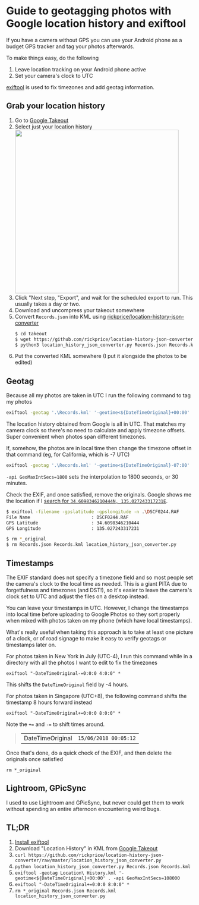 # Guide to geotagging photos with Google location history and exiftool

If you have a camera without GPS you can use your Android phone as a budget GPS tracker and tag your photos afterwards.

To make things easy, do the following

1. Leave location tracking on your Android phone active
2. Set your camera's clock to UTC

[exiftool](https://www.sno.phy.queensu.ca/~phil/exiftool/) is used to fix timezones and add geotag information.

## Grab your location history

1. Go to [Google Takeout](https://takeout.google.com/settings/takeout)
2. Select just your location history<br /><img src="https://github.com/gyng/book/assets/370496/54c47abe-0217-4a6d-9384-09bf27c64951" width="440px" />
3. Click "Next step, "Export", and wait for the scheduled export to run. This usually takes a day or two.
4. Download and uncompress your takeout somewhere
5. Convert `Records.json` into KML using [rickprice/location-history-json-converter](https://github.com/rickprice/location-history-json-converter)
   ```bash
   $ cd takeout
   $ wget https://github.com/rickprice/location-history-json-converter/raw/master/location_history_json_converter.py
   $ python3 location_history_json_converter.py Records.json Records.kml
   ```
6. Put the converted KML somewhere (I put it alongside the photos to be edited)

## Geotag

Because all my photos are taken in UTC I run the following command to tag my photos

```sh
exiftool -geotag '.\Records.kml' '-geotime<${DateTimeOriginal}+00:00' . -api GeoMaxIntSecs=1800
```

The location history obtained from Google is all in UTC. That matches my camera clock so there's no need to calculate and apply timezone offsets. Super convenient when photos span different timezones.

If, somehow, the photos are in local time then change the timezone offset in that command (eg, for California, which is -7 UTC)

```sh
exiftool -geotag '.\Records.kml' '-geotime<${DateTimeOriginal}-07:00' . -api GeoMaxIntSecs=1800
```

`-api GeoMaxIntSecs=1800` sets the interpolation to 1800 seconds, or 30 minutes.

Check the EXIF, and once satisfied, remove the originals. Google shows me the location if I [search for `34.6098346210444N, 135.027243317231E`](https://www.google.com/search?q=34.6098346210444N%2C+135.027243317231E).

```sh
$ exiftool -filename -gpslatitude -gpslongitude -n .\DSCF0244.RAF
File Name                       : DSCF0244.RAF
GPS Latitude                    : 34.6098346210444
GPS Longitude                   : 135.027243317231

$ rm *_original
$ rm Records.json Records.kml location_history_json_converter.py
```

## Timestamps

The EXIF standard does not specify a timezone field and so most people set the camera's clock to the local time as needed. This is a giant PITA due to forgetfulness and timezones (and DST!), so it's easier to leave the camera's clock set to UTC and adjust the files on a desktop instead.

You can leave your timestamps in UTC. However, I change the timestamps into local time before uploading to Google Photos so they sort properly when mixed with photos taken on my phone (which have local timestamps).

What's really useful when taking this approach is to take at least one picture of a clock, or of road signage to make it easy to verify geotags or timestamps later on.

For photos taken in New York in July (UTC-4), I run this command while in a directory with all the photos I want to edit to fix the timezones

```
exiftool "-DateTimeOriginal-=0:0:0 4:0:0" *
```

This shifts the `DateTimeOriginal` field by -4 hours.

For photos taken in Singapore (UTC+8), the following command shifts the timestamp 8 hours forward instead

```
exiftool "-DateTimeOriginal+=0:0:0 8:0:0" *
```

Note the `+=` and `-=` to shift times around.

> |                  |                       |
> | ---------------- | --------------------- |
> | DateTimeOriginal | `15/06/2018 00:05:12` |

Once that's done, do a quick check of the EXIF, and then delete the originals once satisfied

```
rm *_original
```

## Lightroom, GPicSync

I used to use Lightroom and GPicSync, but never could get them to work without spending an entire afternoon encountering weird bugs.

## TL;DR

1. [Install exiftool](https://www.sno.phy.queensu.ca/~phil/exiftool/)
2. Download "Location History" in KML from [Google Takeout](https://takeout.google.com/settings/takeout)
3. `curl https://github.com/rickprice/location-history-json-converter/raw/master/location_history_json_converter.py`
4. `python location_history_json_converter.py Records.json Records.kml`
5. `exiftool -geotag Location\ History.kml '-geotime<${DateTimeOriginal}+00:00' . -api GeoMaxIntSecs=108000`
6. `exiftool "-DateTimeOriginal+=0:0:0 8:0:0" *`
7. `rm *_original Records.json Records.kml location_history_json_converter.py`
